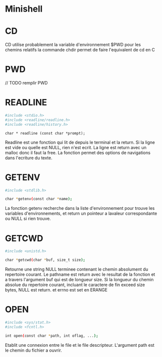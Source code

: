 # Minishell #

# CD #
CD utilise probablement la variable d'environnement $PWD pour les chemins relatifs
la commande chdir permet de faire l'equivalent de cd en C

# PWD #

// TODO remplir PWD

# READLINE #

```sh
#include <stdio.h>
#include <readline/readline.h>
#include <readline/history.h>
```
`char * readline (const char *prompt);`

Readline est une fonction qui lit de depuis le terminal et la return. Si la ligne est vide ou quelle est NULL, rien n'est ecrit. La ligne est return avec un malloc donc il faut la free.
La fonction permet des options de navigations dans l'ecriture du texte.

# GETENV #

```sh
#include <stdlib.h>

char *getenv(const char *name);
```

La fonction getenv recherche dans la liste d'environnement pour trouve les variables d'environnements, et return un pointeur a lavaleur correspondante ou NULL si rien trouve.

# GETCWD #

```sh
#include <unistd.h>

char *getcwd(char *buf, size_t size);
```

Retourne une string NULL terminee contenant le chemin absolument du repertoire courant. Le pathname est return avec le resultat de la fonction et a travers l'argument buf qui est de longueur size.
Si la longueur du chemin absolue du repertoire courant, incluant le caractere de fin exceed size bytes, NULL est return. et errno est set en ERANGE

# OPEN #

```sh
#include <sys/stat.h>
#include <fcntl.h>

int open(const char *path, int oflag, ...);
```

Etablit une connexion entre le file et le file descripteur. L'argument path est le chemin du fichier a ouvrir. 
